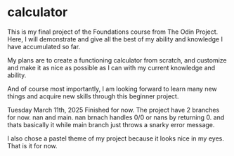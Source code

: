 # calculator

This is my final project of the Foundations course from The Odin Project. Here, I will demonstrate and give all the best of my ability and knowledge I have accumulated so far.

My plans are to create a functioning calculator from scratch, and customize and make it as nice as possible as I can with my current knowledge and ability.

And of course most importantly, I am looking forward to learn many new things and acquire new skills through this beginner project.


Tuesday March 11th, 2025
Finished for now. The project have 2 branches for now. nan and main. nan brnach handles 0/0 or nans by returning 0. and thats basically it while main branch just throws a snarky error message.

I also chose a pastel theme of my project because it looks nice in my eyes. That is it for now.
